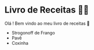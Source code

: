 # Livro de Receitas :man_cook:



Olá ! Bem vindo ao meu livro de receitas :wave:

- Strogonoff de Frango
- Pavê
- Coxinha
